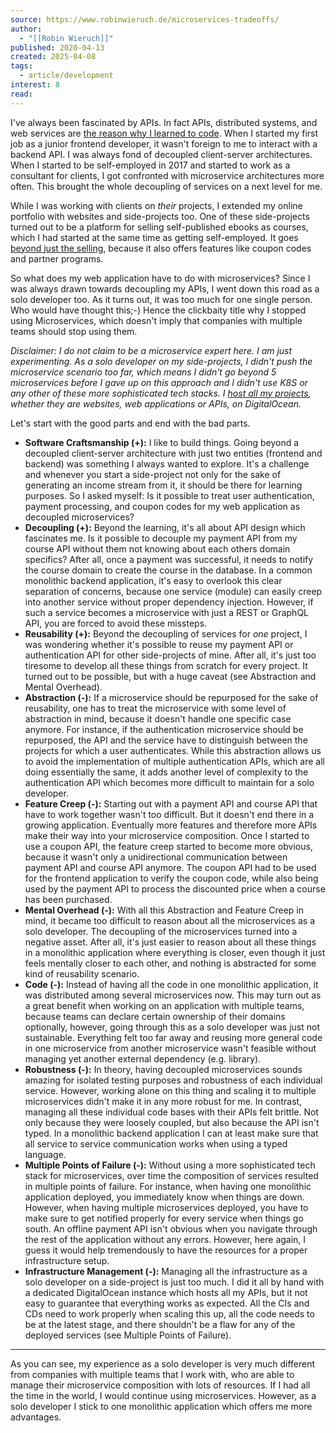 ```yaml
---
source: https://www.robinwieruch.de/microservices-tradeoffs/
author:
  - "[[Robin Wieruch]]"
published: 2020-04-13
created: 2025-04-08
tags:
  - article/development
interest: 8
read:
---
```

I've always been fascinated by APIs. In fact APIs, distributed systems, and web services are [the reason why I learned to code](https://www.robinwieruch.de/what-is-an-api-javascript/). When I started my first job as a junior frontend developer, it wasn't foreign to me to interact with a backend API. I was always fond of decoupled client-server architectures. When I started to be self-employed in 2017 and started to work as a consultant for clients, I got confronted with microservice architectures more often. This brought the whole decoupling of services on a next level for me.

While I was working with clients on *their* projects, I extended my online portfolio with websites and side-projects too. One of these side-projects turned out to be a platform for selling self-published ebooks as courses, which I had started at the same time as getting self-employed. It goes [beyond just the selling](https://twitter.com/rwieruch/status/1243209627707346944), because it also offers features like coupon codes and partner programs.

So what does my web application have to do with microservices? Since I was always drawn towards decoupling my APIs, I went down this road as a solo developer too. As it turns out, it was too much for one single person. Who would have thought this;-) Hence the clickbaity title why I stopped using Microservices, which doesn't imply that companies with multiple teams should stop using them.

*Disclaimer: I do not claim to be a microservice expert here. I am just experimenting. As a solo developer on my side-projects, I didn't push the microservice scenario too far, which means I didn't go beyond 5 microservices before I gave up on this approach and I didn't use K8S or any other of these more sophisticated tech stacks. I [host all my projects](https://www.robinwieruch.de/deploy-applications-digital-ocean/), whether they are websites, web applications or APIs, on DigitalOcean.*

Let's start with the good parts and end with the bad parts.

- **Software Craftsmanship (+):** I like to build things. Going beyond a decoupled client-server architecture with just two entities (frontend and backend) was something I always wanted to explore. It's a challenge and whenever you start a side-project not only for the sake of generating an income stream from it, it should be there for learning purposes. So I asked myself: Is it possible to treat user authentication, payment processing, and coupon codes for my web application as decoupled microservices?
- **Decoupling (+):** Beyond the learning, it's all about API design which fascinates me. Is it possible to decouple my payment API from my course API without them not knowing about each others domain specifics? After all, once a payment was successful, it needs to notify the course domain to create the course in the database. In a common monolithic backend application, it's easy to overlook this clear separation of concerns, because one service (module) can easily creep into another service without proper dependency injection. However, if such a service becomes a microservice with just a REST or GraphQL API, you are forced to avoid these missteps.
- **Reusability (+):** Beyond the decoupling of services for *one* project, I was wondering whether it's possible to reuse my payment API or authentication API for other side-projects of mine. After all, it's just too tiresome to develop all these things from scratch for every project. It turned out to be possible, but with a huge caveat (see Abstraction and Mental Overhead).
- **Abstraction (-):** If a microservice should be repurposed for the sake of reusability, one has to treat the microservice with some level of abstraction in mind, because it doesn't handle one specific case anymore. For instance, if the authentication microservice should be repurposed, the API and the service have to distinguish between the projects for which a user authenticates. While this abstraction allows us to avoid the implementation of multiple authentication APIs, which are all doing essentially the same, it adds another level of complexity to the authentication API which becomes more difficult to maintain for a solo developer.
- **Feature Creep (-):** Starting out with a payment API and course API that have to work together wasn't too difficult. But it doesn't end there in a growing application. Eventually more features and therefore more APIs make their way into your microservice composition. Once I started to use a coupon API, the feature creep started to become more obvious, because it wasn't only a unidirectional communication between payment API and course API anymore. The coupon API had to be used for the frontend application to verify the coupon code, while also being used by the payment API to process the discounted price when a course has been purchased.
- **Mental Overhead (-):** With all this Abstraction and Feature Creep in mind, it became too difficult to reason about all the microservices as a solo developer. The decoupling of the microservices turned into a negative asset. After all, it's just easier to reason about all these things in a monolithic application where everything is closer, even though it just feels mentally closer to each other, and nothing is abstracted for some kind of reusability scenario.
- **Code (-):** Instead of having all the code in one monolithic application, it was distributed among several microservices now. This may turn out as a great benefit when working on an application with multiple teams, because teams can declare certain ownership of their domains optionally, however, going through this as a solo developer was just not sustainable. Everything felt too far away and reusing more general code in one microservice from another microservice wasn't feasible without managing yet another external dependency (e.g. library).
- **Robustness (-):** In theory, having decoupled microservices sounds amazing for isolated testing purposes and robustness of each individual service. However, working alone on this thing and scaling it to multiple microservices didn't make it in any more robust for me. In contrast, managing all these individual code bases with their APIs felt brittle. Not only because they were loosely coupled, but also because the API isn't typed. In a monolithic backend application I can at least make sure that all service to service communication works when using a typed language.
- **Multiple Points of Failure (-):** Without using a more sophisticated tech stack for microservices, over time the composition of services resulted in multiple points of failure. For instance, when having one monolithic application deployed, you immediately know when things are down. However, when having multiple microservices deployed, you have to make sure to get notified properly for every service when things go south. An offline payment API isn't obvious when you navigate through the rest of the application without any errors. However, here again, I guess it would help tremendously to have the resources for a proper infrastructure setup.
- **Infrastructure Management (-):** Managing all the infrastructure as a solo developer on a side-project is just too much. I did it all by hand with a dedicated DigitalOcean instance which hosts all my APIs, but it not easy to guarantee that everything works as expected. All the CIs and CDs need to work properly when scaling this up, all the code needs to be at the latest stage, and there shouldn't be a flaw for any of the deployed services (see Multiple Points of Failure).

---

As you can see, my experience as a solo developer is very much different from companies with multiple teams that I work with, who are able to manage their microservice composition with lots of resources. If I had all the time in the world, I would continue using microservices. However, as a solo developer I stick to one monolithic application which offers me more advantages.